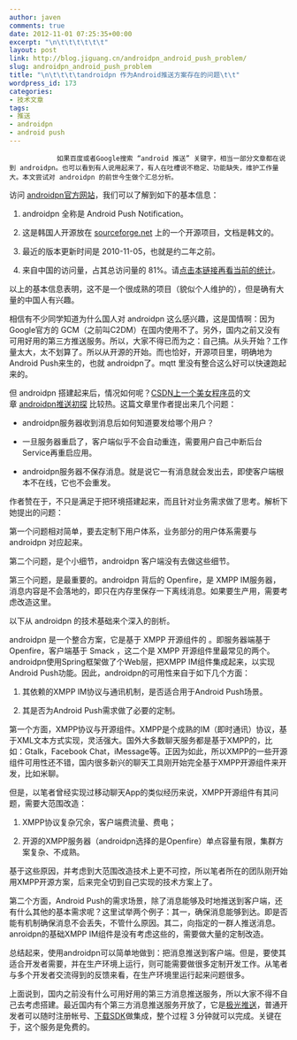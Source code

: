 ```yaml
---
author: javen
comments: true
date: 2012-11-01 07:25:35+00:00
excerpt: "\n\t\t\t\t\t\t"
layout: post
link: http://blog.jiguang.cn/androidpn_android_push_problem/
slug: androidpn_android_push_problem
title: "\n\t\t\t\tandroidpn 作为Android推送方案存在的问题\t\t"
wordpress_id: 173
categories:
- 技术文章
tags:
- 推送
- androidpn
- android push
---
```



				如果百度或者Google搜索 “android 推送” 关键字，相当一部分文章都在说到 androidpn。也可以看到有人说用起来了，有人在吐槽说不稳定、功能缺失，维护工作量大。本文尝试对 androidpn 的前世今生做个汇总分析。

访问 [androidpn官方网站](http://sourceforge.net/projects/androidpn/)，我们可以了解到如下的基本信息：



	
  1. androidpn 全称是 Android Push Notification。

	
  2. 这是韩国人开源放在 [sourceforge.net](http://sourceforge.net/) 上的一个开源项目，文档是韩文的。

	
  3. 最近的版本更新时间是 2010-11-05，也就是约二年之前。

	
  4. 来自中国的访问量，占其总访问量的 81%。请[点击本链接再看当前的统计](http://sourceforge.net/projects/androidpn/files/stats/timeline)。


以上的基本信息表明，这不是一个很成熟的项目（貌似个人维护的），但是确有大量的中国人有兴趣。

相信有不少同学知道为什么国人对 androidpn 这么感兴趣，这是国情啊：因为Google官方的 GCM（之前叫C2DM）在国内使用不了。另外，国内之前又没有可用好用的第三方推送服务。所以，大家不得已而为之：自己搞。从头开始？工作量太大，太不划算了。所以从开源的开始。而也恰好，开源项目里，明确地为 Android Push来生的，也就 androidpn了。mqtt 里没有整合这么好可以快速跑起来的。

但 androidpn 搭建起来后，情况如何呢？[CSDN上一个美女程序员](http://blog.csdn.net/nairuohe)的文章 [androidpn推送初探](http://blog.csdn.net/nairuohe/article/details/6924301) 比较热。这篇文章里作者提出来几个问题：



	
  * androidpn服务器收到消息后如何知道要发给哪个用户？

	
  * 一旦服务器重启了，客户端似乎不会自动重连，需要用户自己中断后台Service再重启应用。

	
  * androidpn服务器不保存消息。就是说它一有消息就会发出去，即使客户端根本不在线，它也不会重发。


作者赞在于，不只是满足于把环境搭建起来，而且针对业务需求做了思考。解析下她提出的问题：

第一个问题相对简单，要去定制下用户体系，业务部分的用户体系需要与 androidpn 对应起来。

第二个问题，是个小细节，androidpn 客户端没有去做这些细节。

第三个问题，是最重要的。androidpn 背后的 Openfire，是 XMPP IM服务器，消息内容是不会落地的，即只在内存里保存一下离线消息。如果要生产用，需要考虑改造这里。

以下从 androidpn 的技术基础来个深入的剖析。

androidpn 是一个整合方案，它是基于 XMPP 开源组件的 。即服务器端基于 Openfire，客户端基于 Smack ，这二个是 XMPP 开源组件里最常见的两个。androidpn使用Spring框架做了个Web层，把XMPP IM组件集成起来，以实现Android Push功能。因此，androidpn的可用性来自于如下几个方面：

	
  1. 其依赖的XMPP IM协议与通讯机制，是否适合用于Android Push场景。

	
  2. 其是否为Android Push需求做了必要的定制。


第一个方面，XMPP协议与开源组件。XMPP是个成熟的IM（即时通讯）协议，基于XML文本方式实现，灵活强大。国外大多数聊天服务都是基于XMPP的，比如：Gtalk，Facebook Chat，iMessage等。正因为如此，所以XMPP的一些开源组件可用性还不错，国内很多新兴的聊天工具刚开始完全基于XMPP开源组件来开发，比如米聊。

但是，以笔者曾经实现过移动聊天App的类似经历来说，XMPP开源组件有其问题，需要大范围改造：

	
  1. XMPP协议复杂冗余，客户端费流量、费电；

	
  2. 开源的XMPP服务器（androidpn选择的是Openfire）单点容量有限，集群方案复杂、不成熟。


基于这些原因，并考虑到大范围改造技术上更不可控，所以笔者所在的团队刚开始用XMPP开源方案，后来完全切到自己实现的技术方案上了。

第二个方面，Android Push的需求场景，除了消息能够及时地推送到客户端，还有什么其他的基本需求呢？这里试举两个例子：其一，确保消息能够到达。即是否能有机制确保消息不会丢失，不管什么原因。其二，向指定的一群人推送消息。anroidpn的基础XMPP IM组件是没有考虑这些的，需要做大量的定制改造。

总结起来，使用androidpn可以简单地做到：把消息推送到客户端。但是，要使其适合开发者需要，并在生产环境上运行，则可能需要做很多定制开发工作。从笔者与多个开发者交流得到的反馈来看，在生产环境里运行起来问题很多。

上面说到，国内之前没有什么可用好用的第三方消息推送服务，所以大家不得不自己去考虑搭建。最近国内有个第三方消息推送服务开放了，它是[极光推送](http://www.jpush.cn)，普通开发者可以随时注册帐号、[下载SDK](http://www.jpush.cn/home/download-android.jsp)做集成，整个过程 3 分钟就可以完成。关键在于，这个服务是免费的。		
